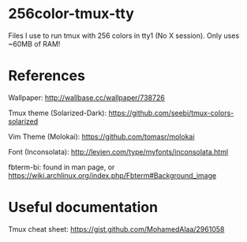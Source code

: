 256color-tmux-tty
=================

Files I use to run tmux with 256 colors in tty1 (No X session). Only uses ~60MB of RAM!

References
==========
Wallpaper: http://wallbase.cc/wallpaper/738726

Tmux theme (Solarized-Dark): https://github.com/seebi/tmux-colors-solarized

Vim Theme (Molokai): https://github.com/tomasr/molokai

Font (Inconsolata): http://levien.com/type/myfonts/inconsolata.html

fbterm-bi: found in man page, or https://wiki.archlinux.org/index.php/Fbterm#Background_image

Useful documentation
====================
Tmux cheat sheet: https://gist.github.com/MohamedAlaa/2961058
